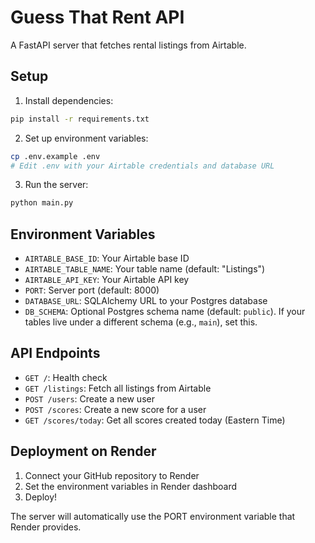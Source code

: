 # Guess That Rent API

A FastAPI server that fetches rental listings from Airtable.

## Setup

1. Install dependencies:
```bash
pip install -r requirements.txt
```

2. Set up environment variables:
```bash
cp .env.example .env
# Edit .env with your Airtable credentials and database URL
```

3. Run the server:
```bash
python main.py
```

## Environment Variables

- `AIRTABLE_BASE_ID`: Your Airtable base ID
- `AIRTABLE_TABLE_NAME`: Your table name (default: "Listings")
- `AIRTABLE_API_KEY`: Your Airtable API key
- `PORT`: Server port (default: 8000)
- `DATABASE_URL`: SQLAlchemy URL to your Postgres database
- `DB_SCHEMA`: Optional Postgres schema name (default: `public`). If your tables live under a different schema (e.g., `main`), set this.

## API Endpoints

- `GET /`: Health check
- `GET /listings`: Fetch all listings from Airtable
- `POST /users`: Create a new user
- `POST /scores`: Create a new score for a user
- `GET /scores/today`: Get all scores created today (Eastern Time)

## Deployment on Render

1. Connect your GitHub repository to Render
2. Set the environment variables in Render dashboard
3. Deploy!

The server will automatically use the PORT environment variable that Render provides.
